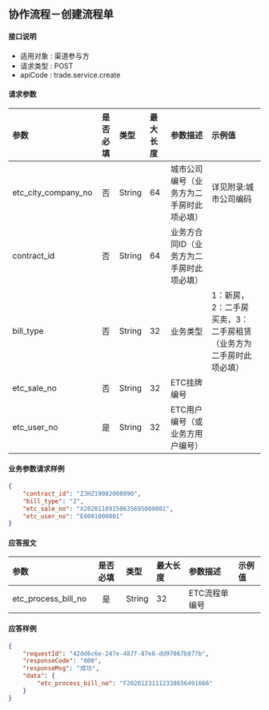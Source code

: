 ## 协作流程－创建流程单

#### 接口说明
* 适用对象 : 渠道参与方
* 请求类型 : POST
* apiCode : trade.service.create

#### 请求参数
| 参数 | 是否必填 | 类型 | 最大长度 | 参数描述 | 示例值 |
|:----|:-------:|:-----|:-------|:--------|:------|
| etc_city_company_no | 否 | String | 64 | 城市公司编号（业务方为二手房时此项必填） | 详见附录:城市公司编码 |
| contract_id | 否 | String | 64 | 业务方合同ID（业务方为二手房时此项必填） |  |
| bill_type   | 否 | String | 32 | 业务类型 | 1：新房，2：二手房买卖，3：二手房租赁（业务方为二手房时此项必填） |
| etc_sale_no | 否 | String | 32 | ETC挂牌编号 |  |
| etc_user_no | 是 | String | 32 | ETC用户编号（或业务方用户编号） |  |

#### 业务参数请求样例
```json
{
	"contract_id": "ZJHZ19082000890",
	"bill_type": "2",
	"etc_sale_no": "X20201109150635695000001",
	"etc_user_no": "E0001000001"
}
```

#### 应答报文

| 参数 | 是否必填 | 类型 | 最大长度 | 参数描述 | 示例值 |
|:----|:-------:|:----|:--------|:--------|:------|
| etc_process_bill_no | 是 | String | 32 | ETC流程单编号 |  |

#### 应答样例

```json
{
	"requestId": "42dd6c6e-247e-487f-87e8-dd97067b877b",
	"responseCode": "000",
	"responseMsg": "成功",
	"data": {
		"etc_process_bill_no": "F20201231112338656491666"
	}
}
```
